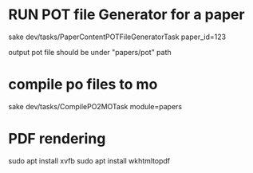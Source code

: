 # RUN POT file Generator for a paper

sake dev/tasks/PaperContentPOTFileGeneratorTask paper_id=123

output pot file should be under
"papers/pot" path

# compile po files to mo

sake dev/tasks/CompilePO2MOTask module=papers

# PDF rendering

sudo apt install xvfb
sudo apt install wkhtmltopdf

